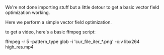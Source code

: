 We're not done importing stuff but a little detour to get a basic vector field optimization working.

Here we perform a simple vector field optimization. 

to get a video, here's a basic ffmpeg script:


ffmpeg -r 5 -pattern_type glob -i 'cur_file_iter_*.png' -c:v libx264 high_res.mp4
